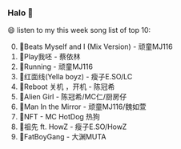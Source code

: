 

### Halo 👋

😄 listen to my this week song list of top 10:

0. 🌈Beats Myself and I (Mix Version) - 顽童MJ116
1. 🌈Play我呸 - 蔡依林
2. 🌈Running - 顽童MJ116
3. 🌈红面线(Yella boyz) - 瘦子E.SO/LC
4. 🌈Reboot 关机 ，开机 - 陈冠希
5. 🌈Alien Girl - 陈冠希/MC仁/厨房仔
6. 🌈Man In the Mirror - 顽童MJ116/魏如萱
7. 🌈NFT - MC HotDog 热狗
8. 🌈祖先 ft. HowZ - 瘦子E.SO/HowZ
9. 🌈FatBoyGang - 大渊MUTA

